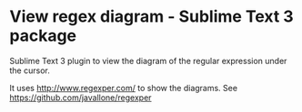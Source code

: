 View regex diagram - Sublime Text 3 package
===========================================

Sublime Text 3 plugin to view the diagram of the regular expression under the cursor.

It uses http://www.regexper.com/ to show the diagrams. See https://github.com/javallone/regexper
